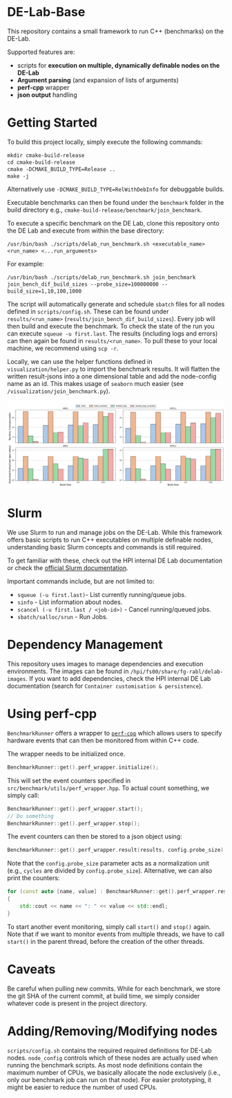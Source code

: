 # DE-Lab-Base
This repository contains a small framework to run C++ (benchmarks) on the DE-Lab.

Supported features are:
- scripts for **execution on multiple, dynamically definable nodes on the DE-Lab**
- **Argument parsing** (and expansion of lists of arguments)
- **perf-cpp** wrapper
- **json output** handling

# Getting Started
To build this project locally, simply execute the following commands:

```
mkdir cmake-build-release
cd cmake-build-release
cmake -DCMAKE_BUILD_TYPE=Release ..
make -j
```

Alternatively use `-DCMAKE_BUILD_TYPE=RelWithDebInfo` for debuggable builds.

Executable benchmarks can then be found under the `benchmark` folder in the build directory e.g., `cmake-build-release/benchmark/join_benchmark`.

To execute a specific benchmark on the DE Lab, clone this repository onto the DE Lab and execute from within the base directory:

```shell
/usr/bin/bash ./scripts/delab_run_benchmark.sh <executable_name> <run_name> <...run_arguments>
```

For example:
```shell
/usr/bin/bash ./scripts/delab_run_benchmark.sh join_benchmark join_bench_dif_build_sizes --probe_size=100000000 --build_size=1,10,100,1000
```

The script will automatically generate and schedule `sbatch` files for all nodes defined in `scripts/config.sh`. These can be found under `results/<run_name>` (`results/join_bench_dif_build_sizes`). Every job will then build and execute the benchmark. To check the state of the run you can execute `squeue -u first.last`. The results (including logs and errors) can then again be found in `results/<run_name>`. To pull these to your local machine, we recommend using `scp -r`.

Locally, we can use the helper functions defined in `visualization/helper.py` to import the benchmark results. It will flatten the written result-jsons into a one dimensional table and add the node-config name as an id. This makes usage of `seaborn` much easier (see `/visualization/join_benchmark.py`).

![join_benchmark plot](./images/join_benchmark.png)

# Slurm
We use Slurm to run and manage jobs on the DE-Lab. While this framework offers basic scripts to run C++ executables on multiple definable nodes, understanding basic Slurm concepts and commands is still required.

To get familiar with these, check out the HPI internal DE Lab documentation or check the [official Slurm documentation](https://slurm.schedmd.com/documentation.html).

Important commands include, but are not limited to:
 - `squeue (-u first.last)`- List currently running/queue jobs.
 - `sinfo` - List information about nodes.
 - `scancel (-u first.last / <job-id>)` - Cancel running/queued jobs.
 - `sbatch/salloc/srun` - Run Jobs.

# Dependency Management

This repository uses images to manage dependencies and execution environments.
The images can be found in `/hpi/fs00/share/fg-rabl/delab-images`. If you want to add dependencies, check the HPI internal DE Lab documentation (search for `Container customisation & persistence`).

# Using perf-cpp

`BenchmarkRunner` offers a wrapper to [`perf-cpp`](https://github.com/jmuehlig/perf-cpp) which allows users to specify hardware events that can then be monitored from within C++ code.

The wrapper needs to be initialized once.

```C++
BenchmarkRunner::get().perf_wrapper.initialize();
```

This will set the event counters specified in `src/benchmark/utils/perf_wrapper.hpp`.
To actual count something, we simply call:

```C++
BenchmarkRunner::get().perf_wrapper.start();
// Do something
BenchmarkRunner::get().perf_wrapper.stop();
```
The event counters can then be stored to a json object using:

```C++
BenchmarkRunner::get().perf_wrapper.result(results, config.probe_size);
```

Note that the `config.probe_size` parameter acts as a normalization unit (e.g., `cycles` are divided by `config.probe_size`). Alternative, we can also print the counters:


```C++
for (const auto [name, value] : BenchmarkRunner::get().perf_wrapper.result())
{
    std::cout << name << ": " << value << std::endl;
}
```

To start another event monitoring, simply call `start()` and `stop()` again. Note that if we want to monitor events from multiple threads, we have to call `start()` in the parent thread, before the creation of the other threads.

# Caveats

Be careful when pulling new commits. While for each benchmark, we store the git SHA of the current commit, at build time, we simply consider whatever code is present in the project directory.

# Adding/Removing/Modifying nodes

`scripts/config.sh` contains the required required definitions for DE-Lab nodes. `node_config` controls which of these nodes are actually used when running the benchmark scripts. As most node definitions contain the maximum number of CPUs, we basically allocate the node exclusively (i.e., only our benchmark job can run on that node). For easier prototyping, it might be easier to reduce the number of used CPUs.